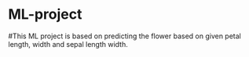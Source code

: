 # ML-project
#This ML project is based on predicting the flower based on given petal length, width and sepal length width. 
